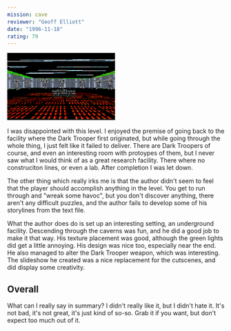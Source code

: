 ```yaml
---
mission: cave
reviewer: "Geoff Elliott"
date: "1996-11-18"
rating: 79
---
```


![Cave screenshot](./cave.png "Don't worry, they don't bite. In this level you infiltrate the facility believed to have created the first DT prototype.")

I was disappointed with this level. I enjoyed the premise of going back to the facility where the Dark Trooper first originated, but while going through the whole thing, I just felt like it failed to deliver. There are Dark Troopers of course, and even an interesting room with protoypes of them, but I never saw what I would think of as a great research facility. There where no construciton lines, or even a lab. After completion I was let down.

The other thing which really irks me is that the author didn't seem to feel that the player should accomplish anything in the level. You get to run through and "wreak some havoc", but you don't discover anything, there aren't any difficult puzzles, and the author fails to develop some of his storylines from the text file.

What the author does do is set up an interesting setting, an underground facility. Descending through the caverns was fun, and he did a good job to make it that way. His texture placement was good, although the green lights did get a little annoying. His design was nice too, especially near the end. He also managed to alter the Dark Trooper weapon, which was interesting. The slideshow he created was a nice replacement for the cutscenes, and did display some creativity.

## Overall

What can I really say in summary? I didn't really like it, but I didn't hate it. It's not bad, it's not great, it's just kind of so-so. Grab it if you want, but don't expect too much out of it.
